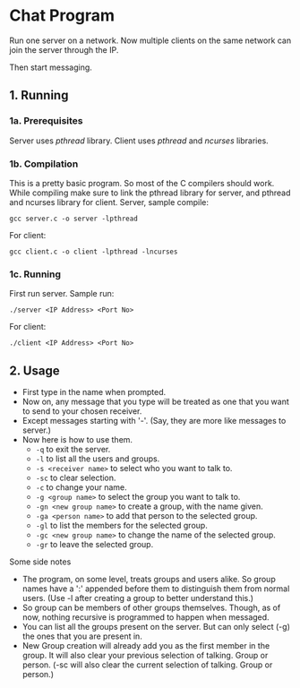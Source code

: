 # Chat Program
Run one server on a network. Now multiple clients on the same network can join the server through the IP.

Then start messaging.
## 1. Running
### 1a. Prerequisites
Server uses _pthread_ library.
Client uses _pthread_ and _ncurses_ libraries.
### 1b. Compilation
This is a pretty basic program. So most of the C compilers should work. While compiling make sure to link the pthread library for server, and pthread and ncurses library for client. Server, sample compile:

`gcc server.c -o server -lpthread`

For client:

`gcc client.c -o client -lpthread -lncurses`

### 1c. Running
First run server. Sample run:

`./server <IP Address> <Port No>`

For client:

`./client <IP Address> <Port No>`

## 2. Usage

- First type in the name when prompted.
- Now on, any message that you type will be treated as one that you want to send to your chosen receiver.
- Except messages starting with '-'. (Say, they are more like messages to server.)
- Now here is how to use them.
  - `-q` to exit the server.
  - `-l` to list all the users and groups.
  - `-s <receiver name>` to select who you want to talk to.
  - `-sc` to clear selection.
  - `-c` to change your name.
  - `-g <group name>` to select the group you want to talk to.
  - `-gn <new group name>` to create a group, with the name given.
  - `-ga <person name>` to add that person to the selected group.
  - `-gl` to list the members for the selected group.
  - `-gc <new group name>` to change the name of the selected group.
  - `-gr` to leave the selected group.
  
Some side notes
- The program, on some level, treats groups and users alike. So group names have a ':' appended before them to distinguish them from normal users. (Use -l after creating a group to better understand this.)
- So group can be members of other groups themselves. Though, as of now, nothing recursive is programmed to happen when messaged.
- You can list all the groups present on the server. But can only select (-g) the ones that you are present in.
- New Group creation will already add you as the first member in the group. It will also clear your previous selection of talking. Group or person. (-sc will also clear the current selection of talking. Group or person.)
